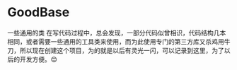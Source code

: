 # GoodBase
一些通用的类
在写代码过程中，总会发现，一部分代码似曾相识，代码结构几本相同，或者需要一些通用的工具类来使用，而为此使用专门的第三方库又杀鸡用牛刀，所以现在创建这个项目，为的就是以后有灵光一闪，可以记录到这里，为了以后的开发方便。😊
